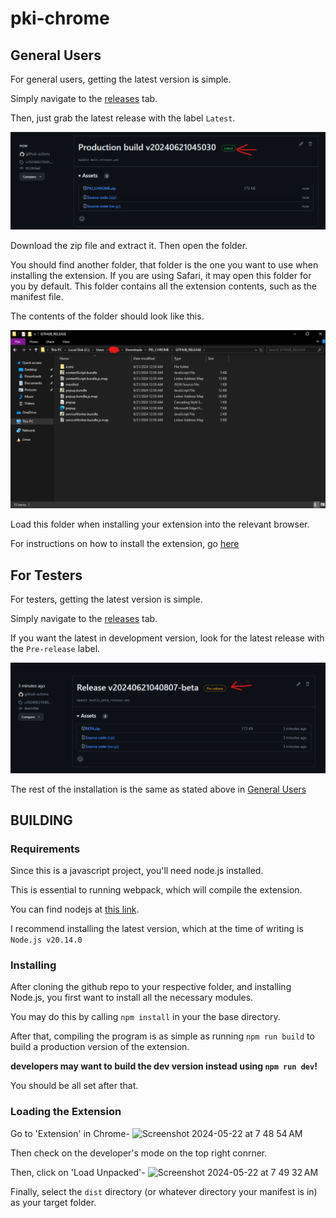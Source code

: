 # pki-chrome

## General Users

For general users, getting the latest version is simple.

Simply navigate to the [releases](https://github.com/akhargha/pki-chrome/releases) tab.

Then, just grab the latest release with the label `Latest`.

![image](./docs/relexample.png)

Download the zip file and extract it. Then open the folder.

You should find another folder, that folder is the one you want to use when installing the extension. If you are using Safari, it may open this folder for you by default. This folder contains all the extension contents, such as the manifest file.

The contents of the folder should look like this.

![image](./docs/folderexample.png)

Load this folder when installing your extension into the relevant browser.

For instructions on how to install the extension, go [here](#loading-the-extension)

## For Testers

For testers, getting the latest version is simple.

Simply navigate to the [releases](https://github.com/akhargha/pki-chrome/releases) tab.

If you want the latest in development version, look for the latest release with the `Pre-release` label.

![image](./docs/prerelexample.png)

The rest of the installation is the same as stated above in [General Users](#general-users)

## BUILDING
### Requirements

Since this is a javascript project, you'll need node.js installed. 

This is essential to running webpack, which will compile the extension.

You can find nodejs at [this link](https://nodejs.org/en). 

I recommend installing the latest version, which at the time of writing is `Node.js v20.14.0`

### Installing

After cloning the github repo to your respective folder, and installing Node.js, you first want to install all the necessary modules.

You may do this by calling `npm install` in your the base directory.

After that, compiling the program is as simple as running `npm run build` to build a production version of the extension.

**developers may want to build the dev version instead using `npm run dev`!**

You should be all set after that.

### Loading the Extension

Go to 'Extension' in Chrome-
![Screenshot 2024-05-22 at 7 48 54 AM](https://github.com/akhargha/pki-chrome/assets/118499953/70add5d8-d1ca-4e07-907f-a6a9dd850e68)

Then check on the developer's mode on the top right conrner.

Then, click on 'Load Unpacked'-
![Screenshot 2024-05-22 at 7 49 32 AM](https://github.com/akhargha/pki-chrome/assets/118499953/382de2e0-3a4a-4c58-8851-eab52cfe98c3)

Finally, select the `dist` directory (or whatever directory your manifest is in) as your target folder.
